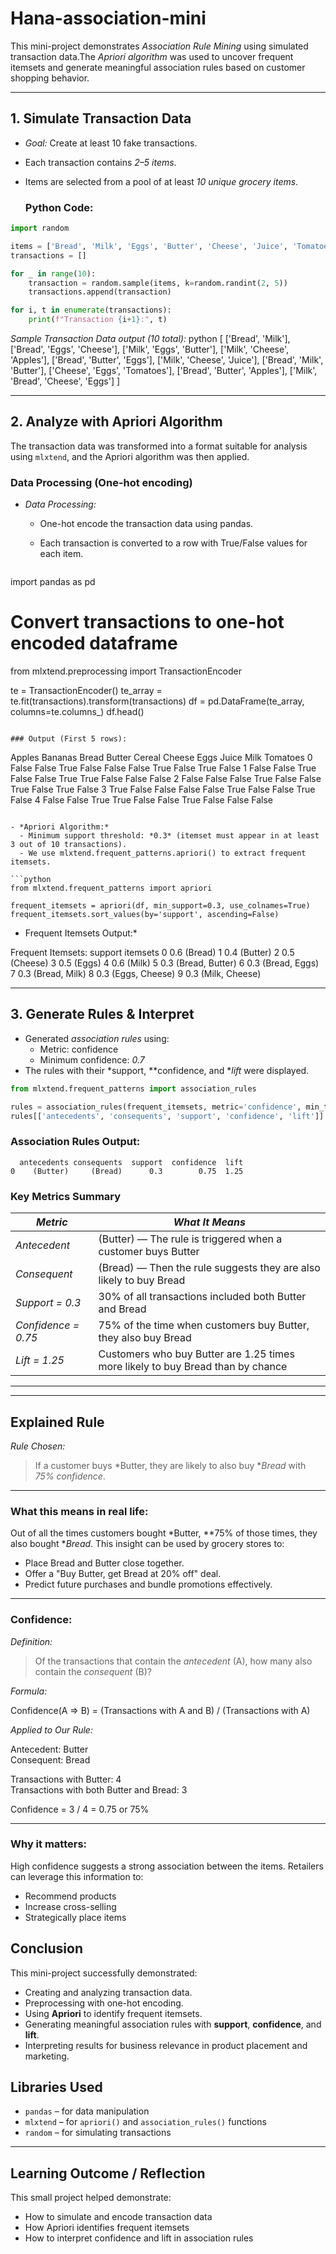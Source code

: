 # Hana-association-mini
This mini-project demonstrates *Association Rule Mining* using simulated transaction data.The *Apriori algorithm* was used to uncover frequent itemsets and generate meaningful association rules based on customer shopping behavior.

---

## 1. Simulate Transaction Data

- *Goal:* Create at least 10 fake transactions.
- Each transaction contains *2–5 items*.
- Items are selected from a pool of at least *10 unique grocery items*.

  ### Python Code:

```python
import random

items = ['Bread', 'Milk', 'Eggs', 'Butter', 'Cheese', 'Juice', 'Tomatoes', 'Apples', 'Bananas', 'Cereal']
transactions = []

for _ in range(10):
    transaction = random.sample(items, k=random.randint(2, 5))
    transactions.append(transaction)

for i, t in enumerate(transactions):
    print(f"Transaction {i+1}:", t)
```

*Sample Transaction Data output (10 total):*
python
[
    ['Bread', 'Milk'],
    ['Bread', 'Eggs', 'Cheese'],
    ['Milk', 'Eggs', 'Butter'],
    ['Milk', 'Cheese', 'Apples'],
    ['Bread', 'Butter', 'Eggs'],
    ['Milk', 'Cheese', 'Juice'],
    ['Bread', 'Milk', 'Butter'],
    ['Cheese', 'Eggs', 'Tomatoes'],
    ['Bread', 'Butter', 'Apples'],
    ['Milk', 'Bread', 'Cheese', 'Eggs']
]


---

## 2. Analyze with Apriori Algorithm

The transaction data was transformed into a format suitable for analysis using `mlxtend`, and the Apriori algorithm was then applied.

### Data Processing (One-hot encoding)

- *Data Processing:*
  - One-hot encode the transaction data using pandas.
  - Each transaction is converted to a row with True/False values for each item.

    ```python
import pandas as pd

# Convert transactions to one-hot encoded dataframe
from mlxtend.preprocessing import TransactionEncoder

te = TransactionEncoder()
te_array = te.fit(transactions).transform(transactions)
df = pd.DataFrame(te_array, columns=te.columns_)
df.head()
```

### Output (First 5 rows):

```
   Apples  Bananas  Bread  Butter  Cereal  Cheese  Eggs  Juice  Milk  Tomatoes
0   False    False   True   False   False   False  True  False  True     False
1   False    False   True   False   False   True   True  False  False    False
2   False    False  False   True    False   False  True  False  True     False
3   True     False  False   False   False   True   False False  True     False
4   False    False   True   True    False   False  True  False  False    False
```

- *Apriori Algorithm:*
  - Minimum support threshold: *0.3* (itemset must appear in at least 3 out of 10 transactions).
  - We use mlxtend.frequent_patterns.apriori() to extract frequent itemsets.

```python
from mlxtend.frequent_patterns import apriori

frequent_itemsets = apriori(df, min_support=0.3, use_colnames=True)
frequent_itemsets.sort_values(by='support', ascending=False)
```

* Frequent Itemsets Output:*

Frequent Itemsets:
    support         itemsets
0      0.6          (Bread)
1      0.4         (Butter)
2      0.5         (Cheese)
3      0.5           (Eggs)
4      0.6           (Milk)
5      0.3  (Bread, Butter)
6      0.3    (Bread, Eggs)
7      0.3    (Bread, Milk)
8      0.3   (Eggs, Cheese)
9      0.3   (Milk, Cheese)


---

## 3. Generate Rules & Interpret

- Generated *association rules* using:
  - Metric: confidence
  - Minimum confidence: *0.7*
- The rules with their *support, **confidence, and **lift* were displayed.


```python
from mlxtend.frequent_patterns import association_rules

rules = association_rules(frequent_itemsets, metric='confidence', min_threshold=0.7)
rules[['antecedents', 'consequents', 'support', 'confidence', 'lift']]
```

### Association Rules Output:

```
  antecedents consequents  support  confidence  lift
0    (Butter)     (Bread)      0.3        0.75  1.25
```

### Key Metrics Summary

| *Metric*         | *What It Means*                                                                 |
|--------------------|-----------------------------------------------------------------------------------|
| *Antecedent*     | (Butter) — The rule is triggered when a customer buys Butter                    |
| *Consequent*     | (Bread) — Then the rule suggests they are also likely to buy Bread              |
| *Support = 0.3*  | 30% of all transactions included both Butter and Bread                            |
| *Confidence = 0.75* | 75% of the time when customers buy Butter, they also buy Bread                  |
| *Lift = 1.25*    | Customers who buy Butter are 1.25 times more likely to buy Bread than by chance   |

---

---

## Explained Rule

*Rule Chosen:*
> If a customer buys *Butter, they are likely to also buy **Bread* with *75% confidence*.

---

### What this means in real life:
Out of all the times customers bought *Butter, **75% of those times, they also bought **Bread*. This insight can be used by grocery stores to:

- Place Bread and Butter close together.
- Offer a "Buy Butter, get Bread at 20% off" deal.
- Predict future purchases and bundle promotions effectively.

---



### Confidence:

*Definition:*
> Of the transactions that contain the *antecedent* (A), how many also contain the *consequent* (B)?

*Formula:*

Confidence(A ⇒ B) = (Transactions with A and B) / (Transactions with A)


*Applied to Our Rule:*

Antecedent:   Butter  
Consequent:   Bread

Transactions with Butter: 4  
Transactions with both Butter and Bread: 3  

Confidence = 3 / 4 = 0.75 or 75%


---

### Why it matters:
High confidence suggests a strong association between the items. Retailers can leverage this information to:

- Recommend products
- Increase cross-selling
- Strategically place items

## Conclusion

This mini-project successfully demonstrated:

- Creating and analyzing transaction data.
- Preprocessing with one-hot encoding.
- Using **Apriori** to identify frequent itemsets.
- Generating meaningful association rules with **support**, **confidence**, and **lift**.
- Interpreting results for business relevance in product placement and marketing.

##  Libraries Used

- `pandas` – for data manipulation
- `mlxtend` – for `apriori()` and `association_rules()` functions
- `random` – for simulating transactions

---

##  Learning Outcome / Reflection

This small project helped demonstrate:
- How to simulate and encode transaction data
- How Apriori identifies frequent itemsets
- How to interpret confidence and lift in association rules
